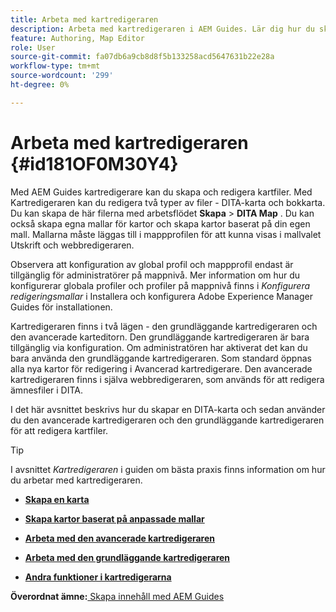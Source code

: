 ```yaml
---
title: Arbeta med kartredigeraren
description: Arbeta med kartredigeraren i AEM Guides. Lär dig hur du skapar och redigerar en kartfil i AEM.
feature: Authoring, Map Editor
role: User
source-git-commit: fa07db6a9cb8d8f5b133258acd5647631b22e28a
workflow-type: tm+mt
source-wordcount: '299'
ht-degree: 0%

---
```


# Arbeta med kartredigeraren {#id181OF0M30Y4}

Med AEM Guides kartredigerare kan du skapa och redigera kartfiler. Med Kartredigeraren kan du redigera två typer av filer - DITA-karta och bokkarta. Du kan skapa de här filerna med arbetsflödet **Skapa** \> **DITA Map** . Du kan också skapa egna mallar för kartor och skapa kartor baserat på din egen mall. Mallarna måste läggas till i mappprofilen för att kunna visas i mallvalet Utskrift och webbredigeraren.

Observera att konfiguration av global profil och mappprofil endast är tillgänglig för administratörer på mappnivå. Mer information om hur du konfigurerar globala profiler och profiler på mappnivå finns i *Konfigurera redigeringsmallar* i Installera och konfigurera Adobe Experience Manager Guides för installationen.

Kartredigeraren finns i två lägen - den grundläggande kartredigeraren och den avancerade karteditorn. Den grundläggande kartredigeraren är bara tillgänglig via konfiguration. Om administratören har aktiverat det kan du bara använda den grundläggande kartredigeraren. Som standard öppnas alla nya kartor för redigering i Avancerad kartredigerare. Den avancerade kartredigeraren finns i själva webbredigeraren, som används för att redigera ämnesfiler i DITA.

I det här avsnittet beskrivs hur du skapar en DITA-karta och sedan använder du den avancerade kartredigeraren och den grundläggande kartredigeraren för att redigera kartfiler.

>[!TIP]
>
> I avsnittet *Kartredigeraren* i guiden om bästa praxis finns information om hur du arbetar med kartredigeraren.

- **[Skapa en karta](map-editor-create-map.md)**

- **[Skapa kartor baserat på anpassade mallar](create-maps-customized-templates.md)**

- **[Arbeta med den avancerade kartredigeraren](map-editor-advanced-map-editor.md)**

- **[Arbeta med den grundläggande kartredigeraren](map-editor-basic-map-editor.md)**

- **[Andra funktioner i kartredigerarna](map-editor-other-features.md)**


**Överordnat ämne:**[ Skapa innehåll med AEM Guides](authoring-content-xml-doc.md)
